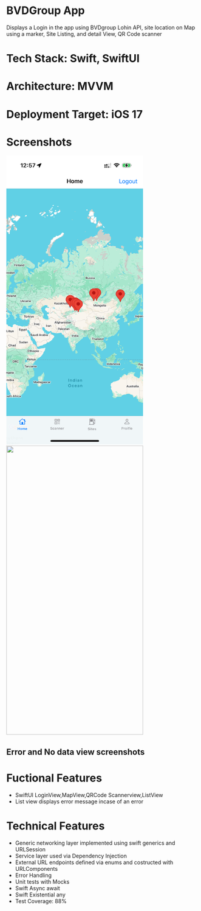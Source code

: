 # BVDGroup App

Displays a Login in the app using BVDgroup Lohin API, site location on Map using a marker, Site Listing, and detail View, QR Code scanner


# Tech Stack: Swift, SwiftUI

# Architecture: MVVM

# Deployment Target: iOS 17

# Screenshots

<img src="https://github.com/khushbupatel64/BVD/blob/master/assets/IMG_1653.PNG" width="360" height="760" />

<img src="https://github.com/khushbupatel64/BVD/assets/IMG_1654.PNG" width="360" height="760" />

## Error and No data view screenshots






# Fuctional Features

- SwiftUI LoginView,MapView,QRCode Scannerview,ListView
- List view displays error message incase of an error

# Technical Features

- Generic networking layer implemented using swift generics and URLSession
- Service layer used via Dependency Injection
- External URL endpoints defined via enums and costructed with URLComponents
- Error Handling
- Unit tests with Mocks
- Swift Async await 
- Swift Existential any
- Test Coverage: 88%
